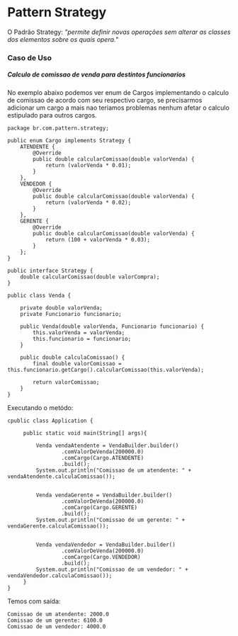 # Pattern Strategy
O Padrão Strategy: _"permite definir novas operações sem alterar as classes dos elementos sobre os quais opera._"


### Caso de Uso
##### Calculo de comissao de venda para destintos funcionarios

No exemplo abaixo podemos ver enum de Cargos implementando o calculo de comissao de acordo com seu respectivo cargo,
se precisarmos adicionar um cargo a mais nao teriamos problemas nenhum afetar o calculo estipulado para outros cargos.

    package br.com.pattern.strategy;
    
    public enum Cargo implements Strategy {
        ATENDENTE {
            @Override
            public double calcularComissao(double valorVenda) {
                return (valorVenda * 0.01);
            }
        },
        VENDEDOR {
            @Override
            public double calcularComissao(double valorVenda) {
                return (valorVenda * 0.02);
            }
        },
        GERENTE {
            @Override
            public double calcularComissao(double valorVenda) {
                return (100 + valorVenda * 0.03);
            }
        };
    }
    
    public interface Strategy {
        double calcularComissao(double valorCompra);
    }
    
    public class Venda {
    
        private double valorVenda;
        private Funcionario funcionario;
    
        public Venda(double valorVenda, Funcionario funcionario) {
            this.valorVenda = valorVenda;
            this.funcionario = funcionario;
        }
    
        public double calculaComissao() {
            final double valorComissao = this.funcionario.getCargo().calcularComissao(this.valorVenda);
    
            return valorComissao;
        }
    }

Executando o metódo:

    cpublic class Application {
     
         public static void main(String[] args){
     
             Venda vendaAtendente = VendaBuilder.builder()
                     .comValorDeVenda(200000.0)
                     .comCargo(Cargo.ATENDENTE)
                     .build();
             System.out.println("Comissao de um atendente: " + vendaAtendente.calculaComissao());
     
     
             Venda vendaGerente = VendaBuilder.builder()
                     .comValorDeVenda(200000.0)
                     .comCargo(Cargo.GERENTE)
                     .build();
             System.out.println("Comissao de um gerente: " + vendaGerente.calculaComissao());
     
     
             Venda vendaVendedor = VendaBuilder.builder()
                     .comValorDeVenda(200000.0)
                     .comCargo(Cargo.VENDEDOR)
                     .build();
             System.out.println("Comissao de um vendedor: " + vendaVendedor.calculaComissao());
         }
    }
    
Temos com saída:
        
    Comissao de um atendente: 2000.0
    Comissao de um gerente: 6100.0
    Comissao de um vendedor: 4000.0